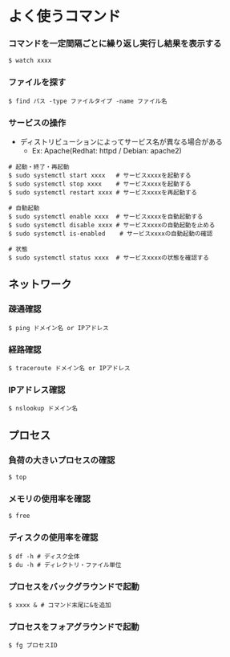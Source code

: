# よく使うコマンド
### コマンドを一定間隔ごとに繰り返し実行し結果を表示する
```
$ watch xxxx
```

### ファイルを探す
```
$ find パス -type ファイルタイプ -name ファイル名
```

### サービスの操作
- ディストリビューションによってサービス名が異なる場合がある
  - Ex: Apache(Redhat: httpd / Debian: apache2)
```
# 起動・終了・再起動
$ sudo systemctl start xxxx   # サービスxxxxを起動する
$ sudo systemctl stop xxxx    # サービスxxxxを起動する
$ sudo systemctl restart xxxx # サービスxxxxを再起動する

# 自動起動
$ sudo systemctl enable xxxx  # サービスxxxxを自動起動する
$ sudo systemctl disable xxxx # サービスxxxxの自動起動を止める
$ sudo systemctl is-enabled    # サービスxxxxの自動起動の確認

# 状態
$ sudo systemctl status xxxx  # サービスxxxxの状態を確認する
```

## ネットワーク
### 疎通確認
```
$ ping ドメイン名 or IPアドレス
```

### 経路確認
```
$ traceroute ドメイン名 or IPアドレス
```

### IPアドレス確認
```
$ nslookup ドメイン名
```

## プロセス
### 負荷の大きいプロセスの確認
```
$ top
```

### メモリの使用率を確認
```
$ free
```

### ディスクの使用率を確認
```
$ df -h # ディスク全体
$ du -h # ディレクトリ・ファイル単位
```

### プロセスをバックグラウンドで起動
```
$ xxxx & # コマンド末尾に&を追加
```

### プロセスをフォアグラウンドで起動
```
$ fg プロセスID
```
